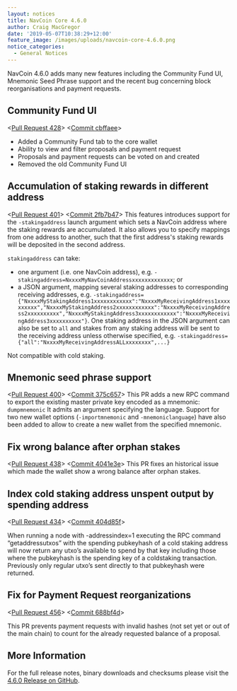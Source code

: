 ```yaml
---
layout: notices
title: NavCoin Core 4.6.0
author: Craig MacGregor
date: '2019-05-07T10:38:29+12:00'
feature_image: /images/uploads/navcoin-core-4.6.0.png
notice_categories:
  - General Notices
---
```

NavCoin 4.6.0 adds many new features including the Community Fund UI, Mnemonic Seed Phrase support and the recent bug concerning block reorganisations and payment requests.
<!--more-->

## Community Fund UI

<[Pull Request 428](https://github.com/NAVCoin/navcoin-core/pull/428)>
<[Commit cbffaee](https://github.com/NAVCoin/navcoin-core/commit/cbffaeee68d649069e0964b4930d04c441a7b63c)>

* Added a Community Fund tab to the core wallet
* Ability to view and filter proposals and payment request
* Proposals and payment requests can be voted on and created
* Removed the old Community Fund UI

## Accumulation of staking rewards in different address

<[Pull Request 401](https://github.com/NAVCoin/navcoin-core/pull/401)>
<[Commit 2fb7b47](https://github.com/NAVCoin/navcoin-core/commit/2fb7b47625dfe866f6079d8c7ac8c1dfb9f9de1d)>
This features introduces support for the `-stakingaddress` launch argument which sets a NavCoin address where the staking rewards are accumulated. It also allows you to specify mappings from one address to another, such that the first address's staking rewards will be deposited in the second address.

`stakingaddress` can take:

* one argument (i.e. one NavCoin address), e.g. `-stakingaddress=NxxxxMyNavCoinAddressxxxxxxxxxxxxx`; or
* a JSON argument, mapping several staking addresses to corresponding receiving addresses, e.g. `-stakingaddress={"NxxxxMyStakingAddress1xxxxxxxxxxxx":"NxxxxMyReceivingAddress1xxxxxxxxxx","NxxxxMyStakingAddress2xxxxxxxxxxxx":"NxxxxMyReceivingAddress2xxxxxxxxxx","NxxxxMyStakingAddress3xxxxxxxxxxxx":"NxxxxMyReceivingAddress3xxxxxxxxxx"}`. One staking address in the JSON argument can also be set to `all` and stakes from any staking address will be sent to the receiving address unless otherwise specified, e.g. `-stakingaddress={"all":"NxxxxMyReceivingAddressALLxxxxxxxx",...}`

Not compatible with cold staking.

## Mnemonic seed phrase support

<[Pull Request 400](https://github.com/NAVCoin/navcoin-core/pull/400)>
<[Commit 375c657](https://github.com/NAVCoin/navcoin-core/commit/375c657337c33c56a6b97350ba886bce9ba60c7c)>
This PR adds a new RPC command to export the existing master private key encoded as a mnemonic:
`dumpmnemonic` It admits an argument specifying the language.
Support for two new wallet options (`-importmnemonic` and `-mnemoniclanguage`) have also been added to allow to create a new wallet from the specified mnemonic.

## Fix wrong balance after orphan stakes

<[Pull Request 438](https://github.com/NAVCoin/navcoin-core/pull/438)>
<[Commit 4041e3e](https://github.com/NAVCoin/navcoin-core/commit/4041e3ef5de672c6d4e6a20ce5b7f22df090ed14)>
This PR fixes an historical issue which made the wallet show a wrong balance after orphan stakes.

## Index cold staking address unspent output by spending address

<[Pull Request 434](https://github.com/NAVCoin/navcoin-core/pull/434)>
<[Commit 404d85f](https://github.com/NAVCoin/navcoin-core/commit/404d85f8ea65bf764d3fa681a4d1483c3e72c507)>

When running a node with -addressindex=1 executing the RPC command “getaddressutxos” with the spending pubkeyhash of a cold staking address will now return any utxo’s available to spend by that key including those where the pubkeyhash is the spending key of a coldstaking transaction. Previously only regular utxo’s sent directly to that pubkeyhash were returned.

## Fix for Payment Request reorganizations

<[Pull Request 456](https://github.com/NAVCoin/navcoin-core/pull/456)>
<[Commit 688bf4d](https://github.com/NAVCoin/navcoin-core/commit/688bf4d808ca5b5d3d08fef00d085397bb5b47f0)>

This PR prevents payment requests with invalid hashes (not set yet or out of the main chain) to count for the already requested balance of a proposal.

## More Information

For the full release notes, binary downloads and checksums please visit the [4.6.0 Release on GitHub](https://github.com/NAVCoin/navcoin-core/releases/tag/4.6.0).
